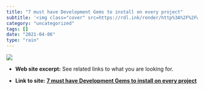```yaml
---
title: "7 must have Development Gems to install on every project"
subtitle: '<img class="cover" src=https://rdl.ink/render/http%3A%2F%2Fwww.rubyonrails365.com%2F7-must-have-gems...'
category: "uncategorized"
tags: []
date: "2021-04-06"
type: "rain"
---
```

<img class="cover" src=https://rdl.ink/render/http%3A%2F%2Fwww.rubyonrails365.com%2F7-must-have-gems-to-install-on-any-project>



* **Web site excerpt:** See related links to what you are looking for.

* **Link to site:** **[7 must have Development Gems to install on every project](http://www.rubyonrails365.com/7-must-have-gems-to-install-on-any-project)**